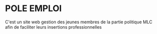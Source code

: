 # POLE EMPLOI

C'est un site web gestion des jeunes membres de la partie politique MLC afin de faciliter leurs insertions professionnelles